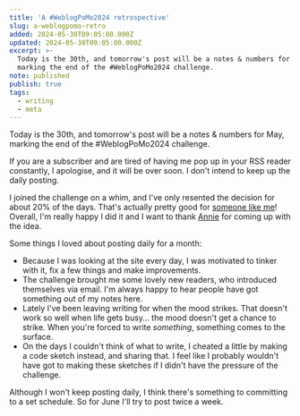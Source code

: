 ```yaml
---
title: 'A #WeblogPoMo2024 retrospective'
slug: a-weblogpomo-retro
added: 2024-05-30T09:05:00.000Z
updated: 2024-05-30T09:05:00.000Z
excerpt: >-
  Today is the 30th, and tomorrow's post will be a notes & numbers for May,
  marking the end of the #WeblogPoMo2024 challenge.
note: published
publish: true
tags:
  - writing
  - meta
---
```


Today is the 30th, and tomorrow's post will be a notes & numbers for May, marking the end of the #WeblogPoMo2024 challenge. 

If you are a subscriber and are tired of having me pop up in your RSS reader constantly, I apologise, and it will be over soon. I don't intend to keep up the daily posting.

I joined the challenge on a whim, and I've only resented the decision for about 20% of the days. That's actually pretty good for [someone like me](https://gretchenrubin.com/quiz/the-four-tendencies-quiz/rebel/)! Overall, I'm really happy I did it and I want to thank [Annie](https://anniegreens.lol/) for coming up with the idea. 

Some things I loved about posting daily for a month:

- Because I was looking at the site every day, I was motivated to tinker with it, fix a few things and make improvements. 
- The challenge brought me some lovely new readers, who introduced themselves via email. I'm always happy to hear people have got something out of my notes here. 
- Lately I've been leaving writing for when the mood strikes. That doesn't work so well when life gets busy... the mood doesn't get a chance to strike. When you're forced to write *something*, something comes to the surface.
- On the days I couldn't think of what to write, I cheated a little by making a code sketch instead, and sharing that. I feel like I probably wouldn't have got to making these sketches if I didn't have the pressure of the challenge. 

Although I won't keep posting daily, I think there's something to committing to a set schedule. So for June I'll try to post twice a week.
